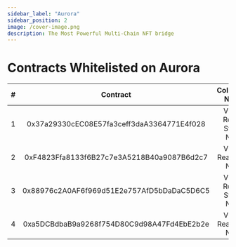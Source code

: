```yaml
---
sidebar_label: "Aurora"
sidebar_position: 2
image: /cover-image.png
description: The Most Powerful Multi-Chain NFT bridge
---
```


# Contracts Whitelisted on Aurora

|#|Contract|Collection Name|
|:-:|:-:|:-:|
|1|0x37a29330cEC08E57fa3ceff3daA3364771E4f028|Virtual Reality Stable NFTs|
|2|0xF4823Ffa8133f6B27c7e3A5218B40a9087B6d2c7|Virtual Reality 3D NFTs|
|3|0x88976c2A0AF6f969d51E2e757AfD5bDaDaC5D6C5|Virtual Reality Stable NFTs|
|4|0xa5DCBdbaB9a9268f754D80C9d98A47Fd4EbE2b2e|Virtual Reality 3D NFTs|
